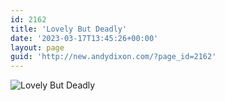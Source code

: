 ```yaml
---
id: 2162
title: 'Lovely But Deadly'
date: '2023-03-17T13:45:26+00:00'
layout: page
guid: 'http://new.andydixon.com/?page_id=2162'
---
```


![Lovely But Deadly](https://i0.wp.com/assets.g8x2.ldn.idrivee2-23.com/posters/Lovely%20But%20Deadly%2001.jpg?w=1200&ssl=1 "Lovely But Deadly")